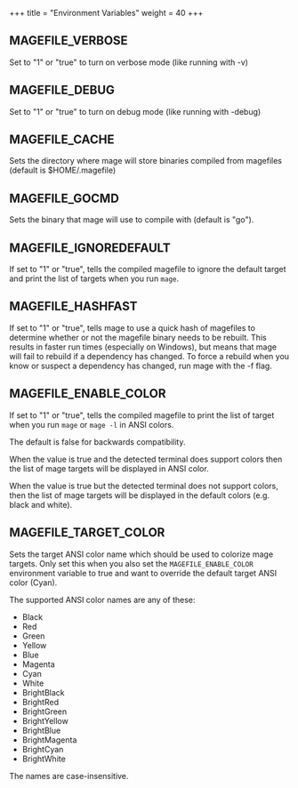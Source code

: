 +++
title = "Environment Variables"
weight = 40
+++

## MAGEFILE_VERBOSE

Set to "1" or "true" to turn on verbose mode (like running with -v)

## MAGEFILE_DEBUG

Set to "1" or "true" to turn on debug mode (like running with -debug)

## MAGEFILE_CACHE

Sets the directory where mage will store binaries compiled from magefiles
(default is $HOME/.magefile)

## MAGEFILE_GOCMD

Sets the binary that mage will use to compile with (default is "go").

## MAGEFILE_IGNOREDEFAULT

If set to "1" or "true", tells the compiled magefile to ignore the default
target and print the list of targets when you run `mage`.

## MAGEFILE_HASHFAST

If set to "1" or "true", tells mage to use a quick hash of magefiles to
determine whether or not the magefile binary needs to be rebuilt. This results
in faster run times (especially on Windows), but means that mage will fail to
rebuild if a dependency has changed. To force a rebuild when you know or suspect
a dependency has changed, run mage with the -f flag.

## MAGEFILE_ENABLE_COLOR

If set to "1" or "true", tells the compiled magefile to print the list of target
when you run `mage` or `mage -l` in ANSI colors.

The default is false for backwards compatibility.

When the value is true and the detected terminal does support colors
then the list of mage targets will be displayed in ANSI color.

When the value is true but the detected terminal does not support colors,
then the list of mage targets will be displayed in the default colors
(e.g. black and white).

## MAGEFILE_TARGET_COLOR

Sets the target ANSI color name which should be used to colorize mage targets.
Only set this when you also set the `MAGEFILE_ENABLE_COLOR` environment
variable to true and want to override the default target ANSI color (Cyan).

The supported ANSI color names are any of these:

- Black
- Red
- Green
- Yellow
- Blue
- Magenta
- Cyan
- White
- BrightBlack
- BrightRed
- BrightGreen
- BrightYellow
- BrightBlue
- BrightMagenta
- BrightCyan
- BrightWhite

The names are case-insensitive.
